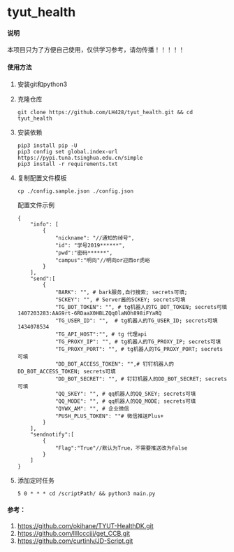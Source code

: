 # tyut_health
#### 说明

本项目只为了方便自己使用，仅供学习参考，请勿传播！！！！！

#### 使用方法

1. 安装git和python3

2. 克隆仓库

   ```
   git clone https://github.com/LH428/tyut_health.git && cd tyut_health
   ```

3. 安装依赖

   ```
   pip3 install pip -U
   pip3 config set global.index-url https://pypi.tuna.tsinghua.edu.cn/simple
   pip3 install -r requirements.txt
   ```

4. 复制配置文件模板

   ```
   cp ./config.sample.json ./config.json
   ```

   配置文件示例

   ```
   {    
       "info": [	  
           {
               "nickname": "//通知的绰号",
               "id": "学号2019******",
               "pwd":"密码******",
               "campus":"明向"//明向or迎西or虎峪
           }
       ],
       "send":[
           {
               "BARK": "", # bark服务,自行搜索; secrets可填;                
               "SCKEY": "", # Server酱的SCKEY; secrets可填             
               "TG_BOT_TOKEN": "", # tg机器人的TG_BOT_TOKEN; secrets可填1407203283:AAG9rt-6RDaaX0HBLZQq0laNOh898iFYaRQ       
               "TG_USER_ID": "",  # tg机器人的TG_USER_ID; secrets可填 1434078534          
               "TG_API_HOST":"", # tg 代理api           
               "TG_PROXY_IP": "", # tg机器人的TG_PROXY_IP; secrets可填          
               "TG_PROXY_PORT": "", # tg机器人的TG_PROXY_PORT; secrets可填        
               "DD_BOT_ACCESS_TOKEN": "",# 钉钉机器人的DD_BOT_ACCESS_TOKEN; secrets可填  
               "DD_BOT_SECRET": "", # 钉钉机器人的DD_BOT_SECRET; secrets可填
               "QQ_SKEY": "", # qq机器人的QQ_SKEY; secrets可填              
               "QQ_MODE": "", # qq机器人的QQ_MODE; secrets可填               
               "QYWX_AM": "", # 企业微信              
               "PUSH_PLUS_TOKEN": ""# 微信推送Plus+        
           } 
       ],
       "sendnotify":[
           {
               "Flag":"True"//默认为True，不需要推送改为False
           }
       ]
   }
   ```

5. 添加定时任务

   ```
   5 0 * * * cd /scriptPath/ && python3 main.py
   ```

#### 参考：

1. https://github.com/okihane/TYUT-HealthDK.git
2. https://github.com/llllcccjjj/get_CCB.git
3. https://github.com/curtinlv/JD-Script.git
